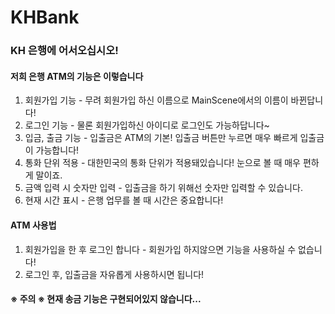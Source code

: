 # KHBank
### KH 은행에 어서오십시오!
#### 저희 은행 ATM의 기능은 이렇습니다
1. 회원가입 기능 - 무려 회원가입 하신 이름으로 MainScene에서의 이름이 바뀐답니다!
2. 로그인 기능 - 물론 회원가입하신 아이디로 로그인도 가능하답니다~
3. 입금, 출금 기능 - 입출금은 ATM의 기본! 입출금 버튼만 누르면 매우 빠르게 입출금이 가능합니다!
4. 통화 단위 적용 - 대한민국의 통화 단위가 적용돼있습니다! 눈으로 볼 때 매우 편하게 말이죠.
5. 금액 입력 시 숫자만 입력 - 입출금을 하기 위해선 숫자만 입력할 수 있습니다.
6. 현재 시간 표시 - 은행 업무를 볼 때 시간은 중요합니다!

#### ATM 사용법
1. 회원가입을 한 후 로그인 합니다 - 회원가입 하지않으면 기능을 사용하실 수 없습니다!
2. 로그인 후, 입출금을 자유롭게 사용하시면 됩니다!
#### ※ 주의 ※ 현재 송금 기능은 구현되어있지 않습니다...
